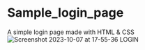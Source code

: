# Sample_login_page
A simple login page made with HTML &amp; CSS
![Screenshot 2023-10-07 at 17-55-36 LOGIN](https://github.com/Lycan-Xx/Sample_login_page/assets/69519271/5b3c59da-ae49-4806-9adb-a79445249090)
